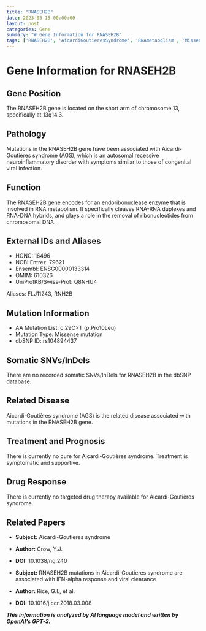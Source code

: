```yaml
---
title: "RNASEH2B"
date: 2023-05-15 00:00:00
layout: post
categories: Gene
summary: "# Gene Information for RNASEH2B"
tags: ['RNASEH2B', 'AicardiGoutieresSyndrome', 'RNAmetabolism', 'MissenseMutation', 'SymptomaticTreatment', 'NoCure', 'IFNalphaResponse', 'ViralClearance']
---
```


# Gene Information for RNASEH2B

## Gene Position 

The RNASEH2B gene is located on the short arm of chromosome 13, specifically at 13q14.3.

## Pathology 

Mutations in the RNASEH2B gene have been associated with Aicardi-Goutières syndrome (AGS), which is an autosomal recessive neuroinflammatory disorder with symptoms similar to those of congenital viral infection.

## Function

The RNASEH2B gene encodes for an endoribonuclease enzyme that is involved in RNA metabolism. It specifically cleaves RNA-RNA duplexes and RNA-DNA hybrids, and plays a role in the removal of ribonucleotides from chromosomal DNA.

## External IDs and Aliases

- HGNC: 16496
- NCBI Entrez: 79621
- Ensembl: ENSG00000133314
- OMIM: 610326
- UniProtKB/Swiss-Prot: Q8NHU4

Aliases: FLJ11243, RNH2B

## Mutation Information

- AA Mutation List: c.29C>T (p.Pro10Leu)
- Mutation Type: Missense mutation
- dbSNP ID: rs104894437

## Somatic SNVs/InDels

There are no recorded somatic SNVs/InDels for RNASEH2B in the dbSNP database.

## Related Disease

Aicardi-Goutières syndrome (AGS) is the related disease associated with mutations in the RNASEH2B gene.

## Treatment and Prognosis

There is currently no cure for Aicardi-Goutières syndrome. Treatment is symptomatic and supportive.

## Drug Response

There is currently no targeted drug therapy available for Aicardi-Goutières syndrome.

## Related Papers

- **Subject:** Aicardi-Goutières syndrome
- **Author:** Crow, Y.J.
- **DOI:** 10.1038/ng.240

- **Subject:** RNASEH2B mutations in Aicardi-Goutieres syndrome are associated with IFN-alpha response and viral clearance
- **Author:** Rice, G.I., et al.
- **DOI:** 10.1016/j.ccr.2018.03.008

**_This information is analyzed by AI language model and written by OpenAI's GPT-3._**